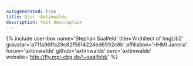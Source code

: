 ```yaml
---
autogenerated: true
title: User ›Axtimwalde
description: test description
---
```


{% include user-box name='Stephan Saalfeld' title='Architect of ImgLib2' gravatar='a711a96ffa29c82f5614224ed6592c8b' affiliation='HHMI Janelia' forum='axtimwalde' github='axtimwalde' osrc='axtimwalde' website='http://fly.mpi-cbg.de/\~saalfeld/' %}
